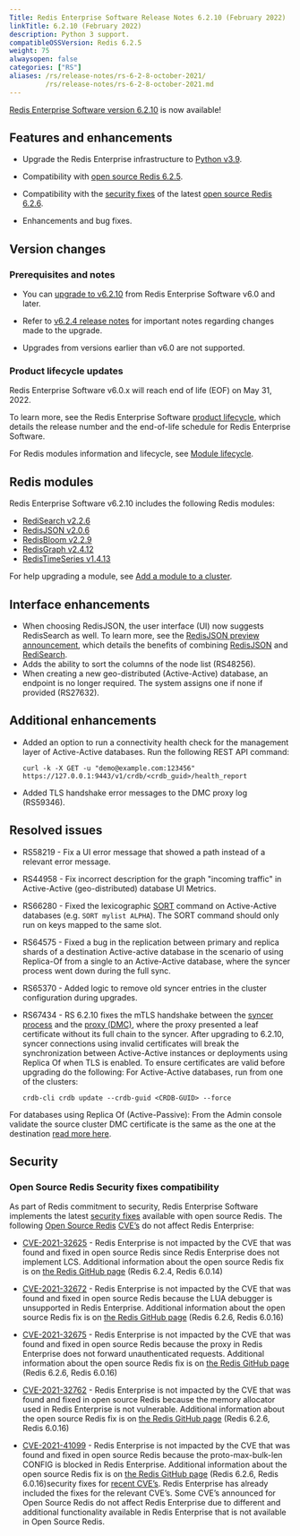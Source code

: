 ```yaml
---
Title: Redis Enterprise Software Release Notes 6.2.10 (February 2022)
linkTitle: 6.2.10 (February 2022)
description: Python 3 support.
compatibleOSSVersion: Redis 6.2.5
weight: 75
alwaysopen: false
categories: ["RS"]
aliases: /rs/release-notes/rs-6-2-8-october-2021/
         /rs/release-notes/rs-6-2-8-october-2021.md
---
```


[Redis Enterprise Software version 6.2.10](https://redislabs.com/redis-enterprise-software/download-center/software/) is now available! 

## Features and enhancements

- Upgrade the Redis Enterprise infrastructure to [Python v3.9](https://www.python.org/).

-  Compatibility with [open source Redis 6.2.5](https://raw.githubusercontent.com/redis/redis/6.2/00-RELEASENOTES).

- Compatibility with the [security fixes](https://github.com/redis/redis/releases/tag/6.2.6) of the latest [open source Redis 6.2.6](https://github.com/redis/redis/releases/tag/6.2.6).

-  Enhancements and bug fixes.

## Version changes 

### Prerequisites and notes 

-  You can [upgrade to v6.2.10](https://docs.redis.com/latest/rs/installing-upgrading/upgrading/) from Redis Enterprise Software v6.0 and later. 

- Refer to [v6.2.4 release notes](https://docs.redis.com/latest/rs/release-notes/rs-6-2-4-august-2021/) for important notes regarding changes made to the upgrade. 

- Upgrades from versions earlier than v6.0 are not supported.

### Product lifecycle updates 

Redis Enterprise Software v6.0.x will reach end of life (EOF) on May 31, 2022.

To learn more, see the Redis Enterprise Software [product lifecycle](https://docs.redis.com/latest/rs/administering/product-lifecycle/), which details the release number and the end-of-life schedule for Redis Enterprise Software.

For Redis modules information and lifecycle, see [Module lifecycle](https://docs.redis.com/latest/modules/modules-lifecycle/).


## Redis modules 

Redis Enterprise Software v6.2.10 includes the following Redis modules:

- [RediSearch v2.2.6](https://docs.redis.com/latest/modules/redisearch/release-notes/redisearch-2.2-release-notes/)
- [RedisJSON v2.0.6](https://docs.redis.com/latest/modules/redisjson/release-notes/redisjson-2.0-release-notes/)
- [RedisBloom v2.2.9](https://docs.redis.com/latest/modules/redisbloom/release-notes/redisbloom-2.2-release-notes/)
- [RedisGraph v2.4.12](https://docs.redis.com/latest/modules/redisgraph/release-notes/redisgraph-2.4-release-notes/)
- [RedisTimeSeries v1.4.13](https://docs.redis.com/latest/modules/redistimeseries/release-notes/redistimeseries-1.4-release-notes/)

For help upgrading a module, see [Add a module to a cluster](https://docs.redis.com/latest/modules/add-module-to-cluster/#upgrading-the-module-for-the-database). 

## Interface enhancements

- When choosing RedisJSON, the user interface (UI) now suggests RedisSearch as well. To learn more, see the [RedisJSON preview announcement](https://redis.com/blog/redisjson-public-preview-performance-benchmarking/), which details the benefits of combining [RedisJSON](http://redisjson.io/) and [RediSearch](http://redisearch.io/).
- Adds the ability to sort the columns of the node list (RS48256).
- When creating a new geo-distributed (Active-Active) database, an endpoint is no longer required.  The system assigns one if none if provided (RS27632).

## Additional enhancements

- Added an option to run a connectivity health check for the management layer of Active-Active databases. Run the following REST API command:

    ```
    curl -k -X GET -u "demo@example.com:123456" https://127.0.0.1:9443/v1/crdb/<crdb_guid>/health_report
    ```

- Added TLS handshake error messages to the DMC proxy log (RS59346).

## Resolved issues 

- RS58219 - Fix a UI error message that showed a path instead of a relevant error message.
- RS44958 - Fix incorrect description for the graph "incoming traffic" in Active-Active (geo-distributed) database UI Metrics.
- RS66280 - Fixed the lexicographic [SORT](https://redis.io/commands/sort) command on Active-Active databases (e.g. `SORT mylist ALPHA`). The SORT command should only run on keys mapped to the same slot.
- RS64575 - Fixed a bug in the replication between primary and replica shards of a destination Active-active database in the scenario of using Replica-Of from a single to an Active-Active database, where the syncer process went down during the full sync.
- RS65370 - Added logic to remove old syncer entries in the cluster configuration during upgrades.
- RS67434 - RS 6.2.10 fixes the mTLS handshake between the [syncer process](https://docs.redis.com/latest/rs/administering/designing-production/active-active/#syncer-process) and the [proxy (DMC)](https://docs.redis.com/latest/rs/concepts/terminology/#proxy), where the proxy presented a leaf certificate without its full chain to the syncer. After upgrading to 6.2.10, syncer connections using invalid certificates will break the synchronization between Active-Active instances or deployments using Replica Of when TLS is enabled. To ensure certificates are valid before upgrading do the following: For Active-Active databases, run from one of the clusters:
       
 
    ```
    crdb-cli crdb update --crdb-guid <CRDB-GUID> --force
    ```
    
For databases using Replica Of (Active-Passive): From the Admin console validate the source cluster DMC certificate is the same as the one at the destination [read more here](https://docs.redis.com/latest/rs/administering/creating-databases/create-active-passive/#configuring-tls-for-replica-of-traffic-on-the-destination-database).

## Security

### Open Source Redis Security fixes compatibility

As part of Redis commitment to security, Redis Enterprise Software implements the latest [security fixes](https://github.com/redis/redis/releases) available with open source Redis. The following [Open Source Redis](https://github.com/redis/redis) [CVE’s](https://github.com/redis/redis/security/advisories) do not affect Redis Enterprise:

- [CVE-2021-32625](https://cve.mitre.org/cgi-bin/cvename.cgi?name=CVE-2021-32625) - Redis Enterprise is not impacted by the CVE that was found and fixed in open source Redis since Redis Enterprise does not implement LCS. Additional information about the open source Redis fix is on [the Redis GitHub page](https://github.com/redis/redis/releases) (Redis 6.2.4, Redis 6.0.14)

- [CVE-2021-32672](https://cve.mitre.org/cgi-bin/cvename.cgi?name=CVE-2021-32672) - Redis Enterprise is not impacted by the CVE that was found and fixed in open source Redis because the LUA debugger is unsupported in Redis Enterprise. Additional information about the open source Redis fix is on [the Redis GitHub page](https://github.com/redis/redis/releases) (Redis 6.2.6, Redis 6.0.16)

- [CVE-2021-32675](https://cve.mitre.org/cgi-bin/cvename.cgi?name=CVE-2021-32675) - Redis Enterprise is not impacted by the CVE that was found and fixed in open source Redis because the proxy in Redis Enterprise does not forward unauthenticated requests. Additional information about the open source Redis fix is on [the Redis GitHub page](https://github.com/redis/redis/releases) (Redis 6.2.6, Redis 6.0.16)

- [CVE-2021-32762](https://cve.mitre.org/cgi-bin/cvename.cgi?name=CVE-2021-32762) - Redis Enterprise is not impacted by the CVE that was found and fixed in open source Redis because the memory allocator used in Redis Enterprise is not vulnerable. Additional information about the open source Redis fix is on [the Redis GitHub page](https://github.com/redis/redis/releases) (Redis 6.2.6, Redis 6.0.16)

- [CVE-2021-41099](https://cve.mitre.org/cgi-bin/cvename.cgi?name=CVE-2021-41099) - Redis Enterprise is not impacted by the CVE that was found and fixed in open source Redis because the proto-max-bulk-len CONFIG is blocked in Redis Enterprise. Additional information about the open source Redis fix is on [the Redis GitHub page](https://github.com/redis/redis/releases) (Redis 6.2.6, Redis 6.0.16)security fixes for [recent CVE’s](https://github.com/redis/redis/security/advisories). Redis Enterprise has already included the fixes for the relevant CVE’s. Some CVE’s announced for Open Source Redis do not affect Redis Enterprise due to different and additional functionality available in Redis Enterprise that is not available in Open Source Redis.

